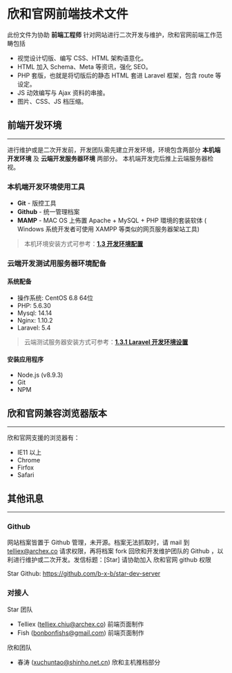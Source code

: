 # 欣和官网前端技术文件

此份文件为协助 **前端工程师** 针对网站进行二次开发与维护，欣和官网前端工作范畴包括 
- 视觉设计切版、编写 CSS、HTML 架构语意化。 
- HTML 加入 Schema、Meta 等资讯，强化 SEO。
- PHP 套版，也就是将切版后的静态 HTML 套进 Laravel 框架，包含 route 等设定。
- JS 动效编写与 Ajax 资料的串接。
- 图片、CSS、JS 档压缩。

## 前端开发环境
---

进行维护或是二次开发前，开发团队需先建立开发环境，环境包含两部分 **本机端开发环境** 及 **云端开发服务器环境** 两部分。
本机端开发完后推上云端服务器检视。

### 本机端开发环境使用工具

- **Git** - 版控工具
- **Github** - 统一管理档案
- **MAMP** - MAC OS 上佈置 Apache + MySQL + PHP 環境的套装软体 ( Windows 系统开发者可使用 XAMPP 等类似的网页服务器架站工具)

> 本机环境安装方式可参考：[**1.3 开发环境配置**](/setting.md)

### 云端开发测试用服务器环境配备

#### 系统配备

- 操作系统: CentOS 6.8 64位
- PHP: 5.6.30 
- Mysql: 14.14
- Nginx: 1.10.2
- Laravel: 5.4

> 云端测试服务器安装方式可参考：[**1.3.1 Laravel 开发环境设置**](/setting-laravel.md)

#### 安装应用程序

- Node.js (v8.9.3)
- Git
- NPM 

## 欣和官网兼容浏览器版本
---

欣和官网支援的浏览器有：

- IE11 以上
- Chrome
- Firfox
- Safari

## 其他讯息
---

### Github

网站档案皆置于 Github 管理，未开源。档案无法抓取时，请 mail 到 telliex@archex.co 请求权限，再将档案 fork 回欣和开发维护团队的 Github ，以利进行维护或二次开发。发信标题：[Star] 请协助加入 欣和官网 github 权限

Star Github: https://github.com/b-x-b/star-dev-server

### 对接人

Star 团队
- Telliex (telliex.chiu@archex.co) 前端页面制作
- Fish (bonbonfishs@gmail.com) 前端页面制作

欣和团队
- 春涛 (xuchuntao@shinho.net.cn) 欣和主机推档部分




















